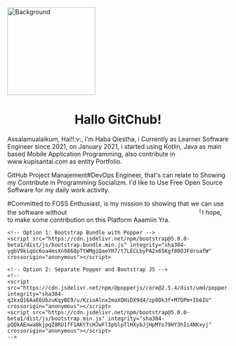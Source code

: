 <head> 
  <link href="https://cdn.jsdelivr.net/npm/bootstrap@5.0.0-beta1/dist/css/bootstrap.min.css" rel="stylesheet" integrity="sha384-giJF6kkoqNQ00vy+HMDP7azOuL0xtbfIcaT9wjKHr8RbDVddVHyTfAAsrekwKmP1" crossorigin="anonymous">
  <title> Hola GitChub!</title>
  </head>
  <body>
<img src="https://1.bp.blogspot.com/-GA-cd2vs_Ic/Xb_RYE5C6qI/AAAAAAAACM0/XbfQQxol7cYo0SNWJyL5WXe7x0X_FpMrACLcBGAsYHQ/s320/Me.jpg" alt="Background" align=center width="200" height="200"> <br> <center><h1>Hallo GitChub!</h1></center>
Assalamualaikum, Hai!!:v:, i'm Haba Qiestha, i Currently as Learner Software Engineer since 2021, on January 2021, i started using Kotlin, Java as main based Mobile Application Programming, also contribute in www.kupisantai.com as entity Portfolio.

GitHub Project Manajement#DevOps Engineer, that's can relate to Showing my Contribute in Programming Socializm.
I'd like to Use Free Open Source Software for my daily work activity.

#Committed to FOSS Enthusiast, is my mission to showing that we can use the software without <marquee width="300">{Pirated Software}</marquee>
I hope, to make some contribution on this Platform Aaamiin Yra.
    <!-- Optional JavaScript; choose one of the two! -->

    <!-- Option 1: Bootstrap Bundle with Popper -->
    <script src="https://cdn.jsdelivr.net/npm/bootstrap@5.0.0-beta1/dist/js/bootstrap.bundle.min.js" integrity="sha384-ygbV9kiqUc6oa4msXn9868pTtWMgiQaeYH7/t7LECLbyPA2x65Kgf80OJFdroafW" crossorigin="anonymous"></script>

    <!-- Option 2: Separate Popper and Bootstrap JS -->
    <!--
    <script src="https://cdn.jsdelivr.net/npm/@popperjs/core@2.5.4/dist/umd/popper.min.js" integrity="sha384-q2kxQ16AaE6UbzuKqyBE9/u/KzioAlnx2maXQHiDX9d4/zp8Ok3f+M7DPm+Ib6IU" crossorigin="anonymous"></script>
    <script src="https://cdn.jsdelivr.net/npm/bootstrap@5.0.0-beta1/dist/js/bootstrap.min.js" integrity="sha384-pQQkAEnwaBkjpqZ8RU1fF1AKtTcHJwFl3pblpTlHXybJjHpMYo79HY3hIi4NKxyj" crossorigin="anonymous"></script>
    -->
  </body>

